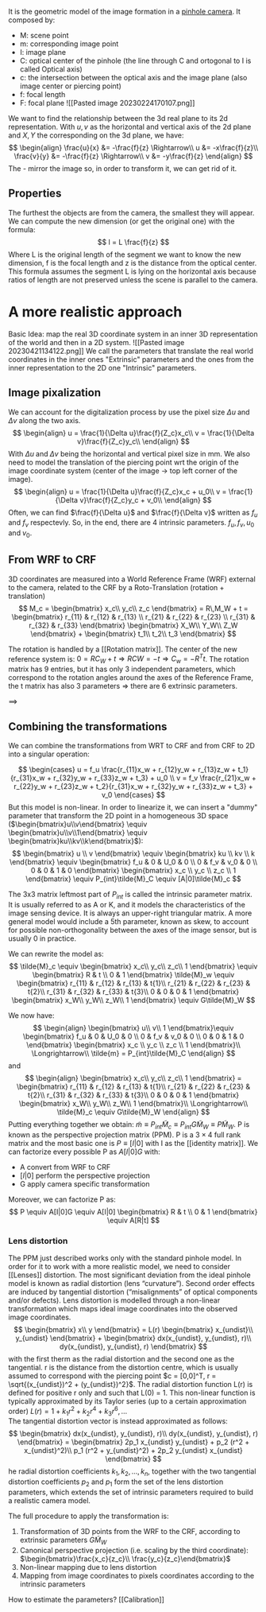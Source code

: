 It is the geometric model of the image formation in a [pinhole camera](https://en.wikipedia.org/wiki/Pinhole_camera).
It composed by:
- M: scene point
- m: corresponding image point
- I: image plane
- C: optical center of the pinhole (the line through C and ortogonal to I is called Optical axis)
- c: the intersection between the optical axis and the image plane (also image center or piercing point)
- f: focal length
- F: focal plane
![[Pasted image 20230224170107.png]]

We want to find the relationship between the 3d real plane to its 2d representation.
With $u, v$ as the horizontal and vertical axis of the 2d plane and $X,Y$ the corresponding on the 3d plane, we have:
$$
\begin{align}
\frac{u}{x} &= -\frac{f}{z} \Rightarrow\\
u &= -x\frac{f}{z}\\
\frac{v}{y} &= -\frac{f}{z} \Rightarrow\\
v &= -y\frac{f}{z}
\end{align}
$$
The - mirror the image so, in order to transform it, we can get rid of it.


## Properties

The furthest the objects are from the camera, the smallest they will appear. We can compute the new dimension (or get the original one) with the formula:
$$
l = L \frac{f}{z}
$$
Where L is the original length of the segment we want to know the new dimension, f is the focal length and z is the distance from the optical center. This formula assumes the segment L is lying on the horizontal axis because ratios of length are not preserved unless the scene is parallel to the camera.


# A more realistic approach

Basic Idea: map the real 3D coordinate system in an inner 3D representation of the world and then in a 2D system.
![[Pasted image 20230421134122.png]]
We call the parameters that translate the real world coordinates in the inner ones "Extrinsic" parameters and the ones from the inner representation to the 2D one "Intrinsic" parameters.

## Image pixalization

We can account for the digitalization process by use the pixel size $\Delta u \;\text{and} \;\Delta v$ along the two axis.
$$
\begin{align}
u = \frac{1}{\Delta u}\frac{f}{Z_c}x_c\\
v = \frac{1}{\Delta v}\frac{f}{Z_c}y_c\\
\end{align}
$$
With $\Delta u \;\text{and} \;\Delta v$ being the horizontal and vertical pixel size in mm.
We also need to model the translation of the piercing point wrt the origin of the image coordinate system (center of the image -> top left corner of the image).
$$
\begin{align}
u = \frac{1}{\Delta u}\frac{f}{Z_c}x_c + u_0\\
v = \frac{1}{\Delta v}\frac{f}{Z_c}y_c + v_0\\
\end{align}
$$
Often, we can find $\frac{f}{\Delta u}$ and $\frac{f}{\Delta v}$ written as $f_u$ and $f_v$ respectevly. So, in the end, there are 4 intrinsic parameters. $f_u, f_v, u_0 \;\text{and}\; v_0$.

## From WRF to CRF

3D coordinates are measured into a World Reference Frame (WRF) external to the camera, related to the CRF by a Roto-Translation (rotation + translation)
$$
M_c = 
\begin{bmatrix}
x_c\\
y_c\\
z_c
\end{bmatrix} = 
R\,M_W + t = 
\begin{bmatrix}
r_{11} & r_{12} & r_{13} \\ 
r_{21} & r_{22} & r_{23} \\
r_{31} & r_{32} & r_{33}
\end{bmatrix}
\begin{bmatrix}
X_W\\
Y_W\\
Z_W
\end{bmatrix} + 
\begin{bmatrix}
t_1\\
t_2\\
t_3
\end{bmatrix}
$$

The rotation is handled by a [[Rotation matrix]]. 
The center of the new reference system is: $0 = RC_W+ t\Rightarrow RCW = -t \Rightarrow C_w = -R^Tt$.
The rotation matrix has 9 entries, but it has only 3 independent parameters, which correspond to the rotation angles around the axes of the Reference Frame, the t matrix has also 3 parameters => there are 6 extrinsic parameters.

==>

## Combining the transformations

We can combine the transformations from WRT to CRF and from CRF to 2D into a singular operation:

$$
\begin{cases}
u = f_u \frac{r_{11}x_w + r_{12}y_w + r_{13}z_w + t_1}{r_{31}x_w + r_{32}y_w + r_{33}z_w + t_3} + u_0 \\
v = f_v \frac{r_{21}x_w + r_{22}y_w + r_{23}z_w + t_2}{r_{31}x_w + r_{32}y_w + r_{33}z_w + t_3} + v_0
\end{cases}
$$
But this model is non-linear.
In order to linearize it, we can insert a "dummy" parameter that transform the 2D point in a homogeneous 3D space ($\begin{bmatrix}u\\v\end{bmatrix} \equiv \begin{bmatrix}u\\v\\1\end{bmatrix} \equiv \begin{bmatrix}ku\\kv\\k\end{bmatrix}$): 
$$
\begin{bmatrix}
u \\
v
\end{bmatrix} \equiv 
\begin{bmatrix}
ku \\
kv \\
k
\end{bmatrix} \equiv
\begin{bmatrix}
f_u & 0 & U_0 & 0 \\
0 & f_v & v_0 & 0 \\
0 & 0 & 1 & 0
\end{bmatrix}
\begin{bmatrix}
x_c \\
y_c \\
z_c \\
1
\end{bmatrix} \equiv
P_{int}\tilde{M}_C 
\equiv [A|0]\tilde{M}_c
$$

The 3x3 matrix leftmost part of $P_{int}$ is called the intrinsic parameter matrix. It is usually referred to as A or K, and it models the characteristics of the image sensing device. It is always an upper-right triangular matrix. A more general model would include a 5th parameter, known as skew, to account for possible non-orthogonality between the axes of the image sensor, but is usually 0 in practice.

We can rewrite the model as:
$$
\tilde{M}_c \equiv 
\begin{bmatrix}
x_c\\
y_c\\
z_c\\
1
\end{bmatrix} \equiv
\begin{bmatrix}
R & t \\
0 & 1
\end{bmatrix} \tilde{M}_w \equiv
\begin{bmatrix}
r_{11} & r_{12} & r_{13} & t{1}\\
r_{21} & r_{22} & r_{23} & t{2}\\
r_{31} & r_{32} & r_{33} & t{3}\\
0 & 0 & 0 & 1
\end{bmatrix}
\begin{bmatrix}
x_W\\
y_W\\
z_W\\
1
\end{bmatrix} \equiv
G\tilde{M}_W
$$

We now have:
$$
\begin{align}
\begin{bmatrix}
u\\
v\\
1
\end{bmatrix}\equiv
\begin{bmatrix}
f_u & 0 & U_0 & 0 \\
0 & f_v & v_0 & 0 \\
0 & 0 & 1 & 0
\end{bmatrix}
\begin{bmatrix}
x_c \\
y_c \\
z_c \\
1
\end{bmatrix}\\
\Longrightarrow\\
\tilde{m} = P_{int}\tilde{M}_C
\end{align}
$$
and 
$$
\begin{align}
\begin{bmatrix}
x_c\\
y_c\\
z_c\\
1
\end{bmatrix} =
\begin{bmatrix}
r_{11} & r_{12} & r_{13} & t{1}\\
r_{21} & r_{22} & r_{23} & t{2}\\
r_{31} & r_{32} & r_{33} & t{3}\\
0 & 0 & 0 & 1
\end{bmatrix}
\begin{bmatrix}
x_W\\
y_W\\
z_W\\
1
\end{bmatrix}\\
\Longrightarrow\\
\tilde{M}_c \equiv G\tilde{M}_W
\end{align}
$$
Putting everything together we obtain:
$\tilde{m} \equiv P_{int}\tilde{M}_c \equiv P_{int}G\tilde{M}_W \equiv P\tilde{M}_W$. P is known as the perspective projection matrix (PPM).
P is a $3 \times 4$ full rank matrix and the most basic one is $P \equiv [I|0]$ with I as the [[identity matrix]]. We can factorize every possible P as $A[I|0]G$ with:
- A convert from WRF to CRF
- $[I|0]$ perform the perspective projection 
- G apply camera specific transformation

Moreover, we can factorize P as: 
$$
P \equiv A[I|0]G \equiv A[I|0] 
\begin{bmatrix}
R & t \\ 
0 & 1
\end{bmatrix} \equiv
A[R|t]
$$
### Lens distortion

The PPM just described works only with the standard pinhole model. In order for it to work with a more realistic model, we need to consider [[Lenses]] distortion. The most significant deviation from the ideal pinhole model is known as radial distortion (lens “curvature”). Second order effects are induced by tangential distortion (“misalignments” of optical components and/or defects). 
Lens distortion is modelled through a non-linear transformation which maps ideal image coordinates into the observed image coordinates.
$$
\begin{bmatrix}
x\\
y
\end{bmatrix} = 
L(r)
\begin{bmatrix}
x_{undist}\\
y_{undist}
\end{bmatrix}
+
\begin{bmatrix}
dx(x_{undist}, y_{undist}, r)\\
dy(x_{undist}, y_{undist}, r)
\end{bmatrix}
$$
with the first therm as the radial distortion and the second one as the tangential. r is the distance from the distortion centre, which is usually assumed to correspond with the piercing point $c = [0,0]^T, r = \sqrt{(x_{undist})^2 + (y_{undist})^2}$.
The radial distortion function L(r) is defined for positive r only and such that L(0) = 1. This non-linear function is typically approximated by its Taylor series (up to a certain approximation order)
$L(r) = 1 + k_1r^2 + k_2r^4 + k_3r^6, \dots$  
The tangential distortion vector is instead approximated as follows:
$$
\begin{bmatrix}
dx(x_{undist}, y_{undist}, r)\\
dy(x_{undist}, y_{undist}, r)
\end{bmatrix} = 
\begin{bmatrix}
2p_1 x_{undist} y_{undist} + p_2 (r^2 + x_{undist}^2)\\
p_1 (r^2 + y_{undist}^2) + 2p_2 y_{undist} x_{undist}
\end{bmatrix}
$$
he radial distortion coefficients $k_1, k_2, \dots, k_n$, together with the two tangential distortion coefficients $p_2$ and $p_1$ form the set of the lens distortion parameters, which extends the set of intrinsic parameters required to build a realistic camera model.

The full procedure to apply the transformation is:
1) Transformation of 3D points from the WRF to the CRF, according to extrinsic parameters $G\tilde{M}_W$
2) Canonical perspective projection (i.e. scaling by the third coordinate): $\begin{bmatrix}\frac{x_c}{z_c}\\ \frac{y_c}{z_c}\end{bmatrix}$ 
3) Non-linear mapping due to lens distortion
4) Mapping from image coordinates to pixels coordinates according to the intrinsic parameters

How to estimate the parameters? [[Calibration]]